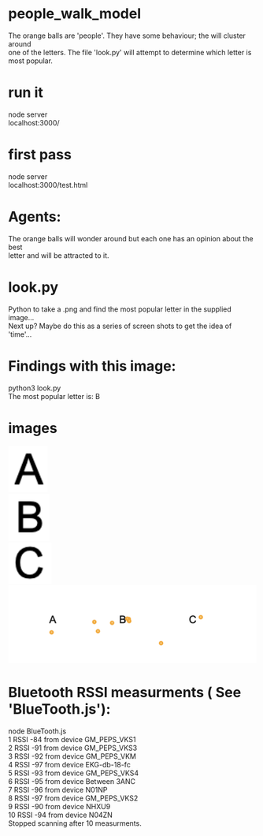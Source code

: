# people_walk_model
The orange balls are 'people'. They have some behaviour; the will cluster around  
one of the letters.  The file 'look.py' will attempt to determine which letter is  
most popular. 

# run it
node server  
localhost:3000/

# first pass
node server  
localhost:3000/test.html

# Agents: 
The orange balls will wonder around but each one has an opinion about the best  
letter and will be attracted to it. 

# look.py
Python to take a .png and find the most popular letter in the supplied image...      
Next up? Maybe do this as a series of screen shots to get the idea of 'time'...     

# Findings with this image: 
python3 look.py   
The most popular letter is: B   

# images
![Letter A](A_template.png )  
![Letter B](B_template.png )  
![Letter C](C_template.png )  
![Orange Balls](orange_balls.png "Orange Balls Screen shot")  

# Bluetooth RSSI measurments ( See 'BlueTooth.js'): 
node BlueTooth.js   
1   RSSI -84 from device GM_PEPS_VKS1  
2   RSSI -91 from device GM_PEPS_VKS3  
3   RSSI -92 from device GM_PEPS_VKM  
4   RSSI -97 from device EKG-db-18-fc  
5   RSSI -93 from device GM_PEPS_VKS4  
6   RSSI -95 from device Between 3ANC  
7   RSSI -96 from device N01NP  
8   RSSI -97 from device GM_PEPS_VKS2  
9   RSSI -90 from device NHXU9  
10   RSSI -94 from device N04ZN  
Stopped scanning after 10 measurments.  
